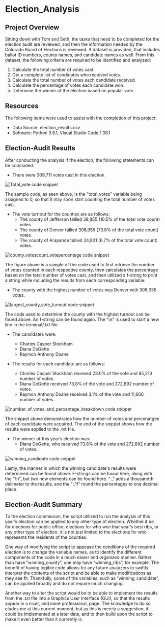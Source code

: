 # Election_Analysis

## Project Overview
Sitting down with Tom and Seth, the tasks that need to be completed for the election audit are reviewed, and then the information needed by the Colorado Board of Elections is reviewed.
A dataset is provided, that includes ballot ID numbers, county names, and candidate names as well.
From this dataset, the following criteria are required to be identified and analyzed:
1.	Calculate the total number of votes cast.
2.	Get a complete list of candidates who received votes.
3.	Calculate the total number of votes each candidate received.
4.	Calculate the percentage of votes each candidate won.
5.	Determine the winner of the election based on popular vote.

## Resources
The following items were used to assist with the completion of this project:
- Data Source: election_results.csv
- Software: Python 3.6.1, Visual Studio Code 1.38.1

## Election-Audit Results
After conducting the analysis if the election, the following statements can be concluded:
- There were 369,711 votes cast in this election.

![Total_vote code snippet](https://user-images.githubusercontent.com/111096246/190265938-af91cb02-15b4-44f9-ab2e-9671e271056d.PNG)

The sample code, as seen above, is the "total_votes" variable being assigned to 0, so that it may soon start counting the total number of votes cast.

- The vote turnout for the counties are as follows:
  - The county of Jefferson tallied 38,855 (10.5% of the total vote count) votes.
  - The county of Denver tallied 306,055 (73.8% of the total vote count) votes.
  - The county of Arapahoe tallied 24,801 (6.7% of the total vote count) votes.

![county_votescount_votepercentage code snippet](https://user-images.githubusercontent.com/111096246/190266110-3aec7cda-f0ba-411e-ab85-35358ddbaae8.PNG)

The figure above is a sample of the code used to first retrieve the number of votes counted in each respective county, then calculates the percentage based on the total number of votes cast, and then utilized a f-string to print a string while including the results from each corresponding variable.

- The county with the highest number of votes was Denver with 306,055 votes.

![largest_county_vote_turnout code snippet](https://user-images.githubusercontent.com/111096246/190266853-ee961fab-96b3-497d-9a16-504d8cf7dedc.PNG)

The code used to determine the county with the highest turnout can be found above. An f-string can be found again. The "\n" is used to start a new line in the terminal/.txt file.

- The candidates were: 
  - Charles Casper Stockham
  - Diana DeGette
  - Raymon Anthony Doane

- The results for each candidate are as follows:
  - Charles Casper Stockham received 23.0% of the vote and 85,213 number of votes.
  - Diana DeGette received 73.8% of the vote and 272,892 number of votes.
  - Raymon Anthony Doane received 3.1% of the vote and 11,606 number of votes.

![number_of_votes_and_percentage_breakdown code snippet](https://user-images.githubusercontent.com/111096246/190267261-2eae2774-57a0-41d5-93d7-e5de62502b72.PNG)

The snippet above demonstrates how the number of votes and percenatges of each candidate were acquired. The end of the snippet shows how the results were applied to the .txt file.

- The winner of this year’s election was:
  - Diana DeGette, who received 73.8% of the vote and 272,892 number of votes.

![winning_candidate code snippet](https://user-images.githubusercontent.com/111096246/190267487-c6d0b01a-52ae-435e-8c08-429814987aa3.PNG)

Lastly, the manner in which the winning candidate's results were determined can be found above. F-strings can be found here, along with the "\n", but two new elements can be found here. ":," adds a thousandth delimeter to the results, and the ":.1f" round the percentages to one decimal place.
 
## Election-Audit Summary
To the election commission, the script utilized to run the analysis of this year’s election can be applied to any other type of election. Whether it be for elections for public office, elections for who won that year’s best ribs, or any other type of election. It is not just limited to the elections for who represents the residents of the counties. 

One way of modifying the script to appease the conditions of the required election is to change the variable names, as to identify the different components of the code in a much easier and organized manner. Rather than have “winning_county”, one may have “winning_ribs”, for example. The benefit of having legible code allows for any future analyzers to swiftly interpret the contents of the script and be able to make modifications as they see fit. Thankfully, some of the variables, such as “winning_candidate”, can be applied broadly and do not require much changing.

Another way to alter the script would be to be able to implement the results from the .txt file into a Graphics User Interface (GUI), so that the results appear in a nicer, and more professional, page. The knowledge to do so eludes me at this current moment, but as this is merely a suggestion, it could be implemented at a later date, and to then build upon the script to make it even better than it currently is.
